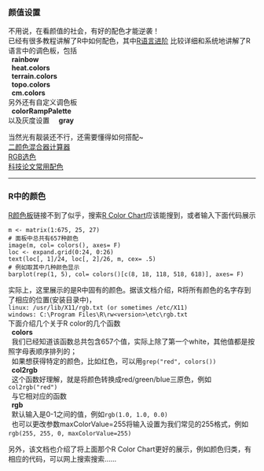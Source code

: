 ### 颜值设置  
  
不用说，在看颜值的社会，有好的配色才能逆袭！  
已经有很多教程讲解了R中如何配色，其中[R语言进阶](http://blog.csdn.net/u014801157/article/details/24372411)
比较详细和系统地讲解了R语言中的调色板，包括  
&ensp;**rainbow**  
&ensp;**heat.colors**  
&ensp;**terrain.colors**  
&ensp;**topo.colors**  
&ensp;**cm.colors**  
另外还有自定义调色板  
&ensp;**colorRampPalette**  
以及灰度设置  
&ensp;**gray**  

当然光有靓装还不行，还需要懂得如何搭配~  
[二颜色混合器计算器](http://www.osgeo.cn/app/sc501)  
[RGB选色](http://www.rapidtables.com/web/color/RGB_Color.htm)  
[科技论文常用配色](http://geog.uoregon.edu/datagraphics/color_scales.htm)  

---  

### R中的颜色  
  
[R颜色板](http://research.stowers.org/efg/R/Color/Chart/)链接不到了似乎，搜索[R Color Chart](https://www.aiguso.ml/)应该能搜到，或者输入下面代码展示 

```  
m <- matrix(1:675, 25, 27)  
# 面板中总共有657种颜色  
image(m, col= colors(), axes= F)  
loc <- expand.grid(0:24, 0:26)
text(loc[, 1]/24, loc[, 2]/26, m, cex= .5)
# 例如取其中几种颜色显示
barplot(rep(1, 5), col= colors()[c(8, 18, 118, 518, 618)], axes= F)
```  

实际上，这里展示的是R中固有的颜色。据该文档介绍，R将所有颜色的名字存到了相应的位置(安装目录中)，  
`linux: /usr/lib/X11/rgb.txt (or sometimes /etc/X11)`  
`windows: C:\Program Files\R\rw<version>\etc\rgb.txt`  
下面介绍几个关于R color的几个函数  
&ensp;**colors**  
&ensp;我们已经知道该函数总共包含657个值，实际上除了第一个white，其他值都是按照字母表顺序排列的；  
&ensp;如果想获得特定的颜色，比如红色，可以用`grep("red", colors())`  
&ensp;**col2rgb**  
&ensp;这个函数好理解，就是将颜色转换成red/green/blue三原色，例如`col2rgb("red")`  
&ensp;与它相对应的函数  
&ensp;**rgb**  
&ensp;默认输入是0-1之间的值，例如`rgb(1.0, 1.0, 0.0)`  
&ensp;也可以更改参数maxColorValue=255将输入设置为我们常见的255格式，例如`rgb(255, 255, 0, maxColorValue=255)`  

另外，该文档也介绍了将上面那个R Color Chart更好的展示，例如颜色归类，有相应的代码，可以网上搜索搜索……
